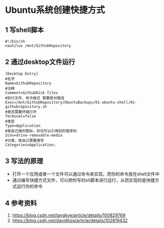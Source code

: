 # Ubuntu系统创建快捷方式     

## 1 写shell脚本      

```shell
#!/bin/sh
nautilus /mnt/GithubRepository

```

## 2 通过desktop文件运行    
```shell
[Desktop Entry]
#名字
Name=GithubRepository
#注释
Comment=GithubDisk files
#执行文件、命令格式 需要绝对路径  
Exec=/mnt/GithubRepository/UbuntuBackups/01-ubuntu-shell/01-githubrepository.sh
#是否需要终端打开
Terminal=false
#类型
Type=Application
#是自己做的图标，你也可以引用别的程序的
Icon=drive-removable-media
#分类，按自己需要填写
Categories=Application;
```

## 3 写法的原理   

- 打开一个应用或者一个文件可以通过命令来实现，而你的命令放在shell文件中       
- 通过编写快捷方式文件，可以把你写的sh脚本进行运行，从而实现的是快捷方式运行你的命令     

## 4 参考资料    
1. https://blog.csdn.net/langkye/article/details/100829769    
2. https://blog.csdn.net/davidhzq/article/details/102819432   